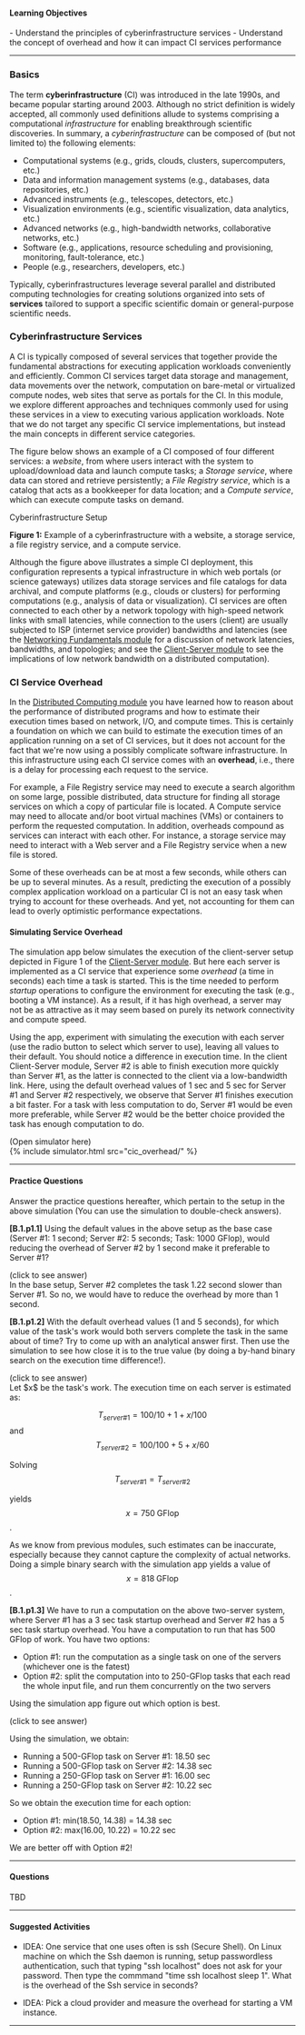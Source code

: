 
#### Learning Objectives

<div class="learningObjectiveBox" markdown="1">
- Understand the principles of cyberinfrastructure services
- Understand the concept of overhead and how it can impact CI services performance
</div>

---

### Basics

The term **cyberinfrastructure** (CI) was introduced in the late 1990s, and 
became popular starting around 2003. Although no strict definition is widely
accepted, all commonly used definitions allude to systems comprising a 
computational _infrastructure_ for enabling breakthrough scientific discoveries. 
In summary, a _cyberinfrastructure_ can be composed of (but not limited to)
the following elements:  
 
- Computational systems (e.g., grids, clouds, clusters, supercomputers, etc.)
- Data and information management systems (e.g., databases, data repositories, etc.)
- Advanced instruments (e.g., telescopes, detectors, etc.)
- Visualization environments (e.g., scientific visualization, data analytics, etc.)
- Advanced networks (e.g., high-bandwidth networks, collaborative networks, etc.)
- Software (e.g., applications, resource scheduling and provisioning, monitoring, 
  fault-tolerance, etc.)
- People (e.g., researchers, developers, etc.)

Typically, cyberinfrastructures leverage several parallel and distributed 
computing technologies for creating solutions organized into sets of **services** 
tailored to support a specific scientific domain or general-purpose scientific 
needs. 

### Cyberinfrastructure Services

A CI is typically composed of several services that together
provide the fundamental abstractions for executing application workloads
conveniently and efficiently. Common CI services  target data storage and
management, data movements over the network, computation on bare-metal or
virtualized compute nodes, web sites that serve as portals for the CI.
In this module, we explore different approaches and
techniques commonly used for using these services in a view to executing
various application workloads.  Note that we do not target any specific CI
service implementations, but instead the main concepts in different service
categories.

The figure below shows an example of a CI composed of four different
services: a _website_, from where users interact with the system to
upload/download data and launch compute tasks; a _Storage service_, where
data can stored and retrieve persistently; a _File Registry service_, which
is a catalog that acts as a bookkeeper for data location; and a _Compute
service_, which can execute compute tasks on demand.

<object class="figure" type="image/svg+xml" data="{{ site.baseurl }}/public/img/cyberinfrastructure/basics.svg">Cyberinfrastructure Setup</object>
<div class="caption">
<strong>Figure 1:</strong> Example of a cyberinfrastructure with a website, a storage service, a file registry service, and a compute service.
</div>

Although the figure above illustrates a simple CI deployment, this
configuration represents a typical infrastructure in which web portals (or
science gateways) utilizes data storage services and file catalogs for data
archival, and compute platforms (e.g., clouds or clusters) for performing
computations (e.g., analysis of data or visualization). CI services are
often connected to each other by a network  topology  with high-speed
network links with small latencies, while connection to the users (client)
are usually subjected to ISP (internet service provider) bandwidths and
latencies (see the [Networking
Fundamentals module]({{site.baseurl}}/pedagogic_modules/pdcc/networking_fundamentals/)
for a discussion of network latencies, bandwidths, and topologies; and see
the [Client-Server
module]({{site.baseurl}}/pedagogic_modules/pdcc/distributed_computing/client_server/#/basics)
to see the implications of low network bandwidth on a distributed
computation).

### CI Service Overhead

In the [Distributed Computing
module]({{site.baseurl}}/pedagogic_modules/pdcc/distributed_computing/) you
have learned how to reason about the performance of distributed programs
and how to estimate their execution times based on network, I/O, and
compute times.  This is certainly a foundation on which we can build to
estimate the execution times of an application running on a set of CI
services, but it does not account for the fact that we're now using a
possibly complicate software infrastructure. In this infrastructure using
each CI service comes with an **overhead**, i.e., there is a delay for
processing each request to the service.

For example, a File Registry service may need to execute a search algorithm
on some large, possible distributed, data structure for finding all storage
services on which a copy of particular file is located. A Compute service
may need to allocate and/or boot virtual machines (VMs) or containers to
perform the requested computation. In addition, overheads compound as
services can interact with each other. For instance, a storage service may
need to interact with a Web server and a File Registry service when a new
file is stored.

Some of these overheads can be at most a few seconds, while others can
be up to several minutes. As a result, predicting the execution of a
possibly complex application workload on a particular CI is not an easy task
when trying to account for these overheads. And yet, not accounting for them
can lead to overly optimistic performance expectations. 

#### Simulating Service Overhead

The simulation app below simulates the execution of the client-server setup
depicted in Figure 1 of the 
[Client-Server module]({{site.baseurl}}/pedagogic_modules/pdcc/distributed_computing/client_server/#/basics).
But here each server is implemented as a
CI service that experience some _overhead_ (a time in seconds) each time a
task is started.  This is the time needed to perform _startup_ operations
to configure the environment for executing the task (e.g., booting a VM
instance). As a result, if it has high overhead, a server may not be as
attractive as it may seem based on purely its network connectivity and
compute speed.

Using the app, experiment with simulating the execution with each server
(use the radio button to select which server to use), leaving all values to
their default. You should notice a difference in execution time. In the
client Client-Server module, Server #2 is able to finish execution more
quickly than Server #1, as the latter is connected to the client via a
low-bandwidth link. Here, using the default overhead values of 1 sec and 5
sec for Server #1 and Server #2 respectively, we observe that Server #1
finishes execution a bit faster. For a task with less computation to do,
Server \#1 would be even more preferable, while Server \#2 would be
the better choice provided the task has enough computation to do. 

<div class="ui accordion fluid app-ins">
  <div class="title">
    <i class="dropdown icon"></i>
    (Open simulator here)
  </div>
  <div markdown="0" class="ui segment content sim-frame">
    {% include simulator.html src="cic_overhead/" %}
  </div>
</div>

---

#### Practice Questions

Answer the practice questions hereafter, which pertain  to the setup in the above simulation (You can use
the simulation to double-check answers). 


**[B.1.p1.1]** Using the default values in the above setup as the base case (Server #1: 1 second; Server #2: 5 seconds; Task: 1000 GFlop), would reducing the
overhead of Server #2 by 1 second make it preferable to Server #1? 
  

<div class="ui accordion fluid">
  <div class="title">
    <i class="dropdown icon"></i>
    (click to see answer)
  </div>
  <div markdown="1" class="ui segment content">
   In the base setup, Server #2 completes the task 1.22 second slower than Server #1. So no, we would have to reduce the
   overhead by more than 1 second. 
  </div>
</div>

<p> </p>

**[B.1.p1.2]** With the default overhead values (1 and 5 seconds), for which value of the task's 
work would both servers complete the task in the same about of time?  Try to come up with an analytical answer 
first. Then use the
simulation to see how close it is to the true value (by doing a by-hand binary search on the execution time difference!).
  

<div class="ui accordion fluid">
  <div class="title">
    <i class="dropdown icon"></i>
    (click to see answer)
  </div>
  <div markdown="1" class="ui segment content">
   Let $x$ be the task's work. The execution time on each server is estimated as:
 
$$
T_{server\#1} = 100 / 10 + 1 + x / 100
$$
and
$$
T_{server\#2} = 100 / 100 + 5 + x / 60
$$

Solving 
$$T_{server\#1}  = T_{server\#2}$$

yields 
$$x = 750\;\text{GFlop}$$. 
    
As we know from previous modules, such estimates can be inaccurate, especially because they cannot
capture the complexity of actual networks. Doing a simple binary search with the simulation app yields
a value of $$x = 818\;\text{GFlop}$$. 


  </div>
</div>

<p> </p>


**[B.1.p1.3]** We have to run a computation on the above two-server system, where Server #1 has a 3 sec task
startup overhead and Server #2 has a 5 sec task startup overhead.  You have a computation to run that has 500 GFlop of work. You have two options:

  - Option #1: run the computation as a single task on one of the servers (whichever one is the fatest)
  - Option #2: split the computation into to 250-GFlop tasks that each read the whole input file, and run them concurrently on the two servers

Using the simulation app figure out which option is best.

<div class="ui accordion fluid">
  <div class="title">
    <i class="dropdown icon"></i>
    (click to see answer)
  </div>
<div markdown="1" class="ui segment content">
   
Using the simulation, we obtain:

  - Running a 500-GFlop task on Server #1: 18.50 sec
  - Running a 500-GFlop task on Server #2: 14.38 sec
  - Running a 250-GFlop task on Server #1: 16.00 sec
  - Running a 250-GFlop task on Server #2: 10.22 sec

So we obtain the execution time for each option:
  
  - Option #1: min(18.50, 14.38) = 14.38 sec
  - Option #2: max(16.00, 10.22) = 10.22 sec
  
We are better off with Option #2!

  </div>
</div>

<p> </p>

---

#### Questions

TBD

---

#### Suggested Activities

  - IDEA: One service that one uses often is ssh (Secure Shell). On Linux machine on which the Ssh daemon is
   running, setup passwordless authentication, such that typing "ssh localhost" does not ask for your password.  Then type the commmand "time ssh localhost sleep 1". What is the overhead of the Ssh service in seconds?

  - IDEA: Pick a cloud provider and measure the overhead for starting a VM instance. 
  
---


